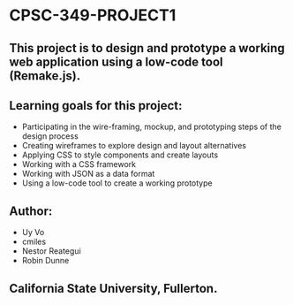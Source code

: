 # CPSC-349-PROJECT1
## This project is to design and prototype a working web application using a low-code tool (Remake.js).

## Learning goals for this project:
- Participating in the wire-framing, mockup, and prototyping steps of the design process
- Creating wireframes to explore design and layout alternatives
- Applying CSS to style components and create layouts
- Working with a CSS framework
- Working with JSON as a data format
- Using a low-code tool to create a working prototype

## Author: 
- Uy Vo 
- cmiles
- Nestor Reategui 
- Robin Dunne
## California State University, Fullerton.
